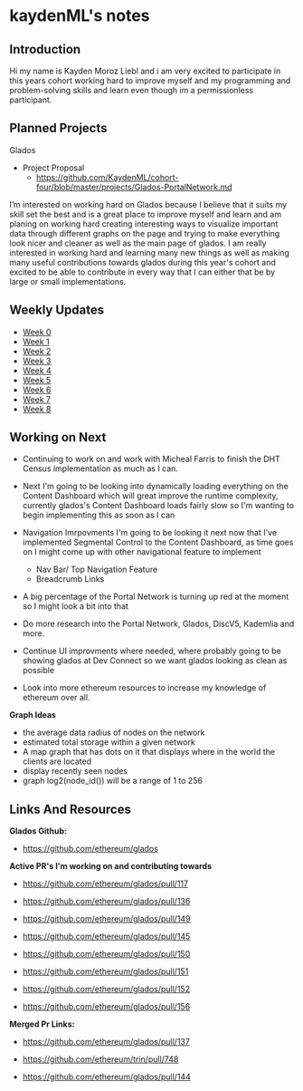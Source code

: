 # kaydenML's notes

## Introduction

Hi my name is Kayden Moroz Liebl and i am very excited to participate in this years cohort working hard to improve myself and my programming and problem-solving skills and learn even though im a permissionless participant.

 

## Planned Projects

Glados

- Project Proposal
  - https://github.com/KaydenML/cohort-four/blob/master/projects/Glados-PortalNetwork.md

I’m interested on working hard on Glados because I believe that it suits my skill set the best and is a great place to improve myself and learn and am planing on working hard creating interesting ways to visualize important data through different graphs on the page and trying to make everything look nicer and cleaner as well as the main page of glados. I am really interested in working hard and learning many new things as well as making many useful contributions towards glados during this year's cohort and excited to be able to contribute in every way that I can either that be by large or small implementations.


## Weekly Updates

- [Week 0](https://hackmd.io/msw-q59mQ1WIEy2s0qwbSQ?view) 
- [Week 1](https://hackmd.io/@v8QYUEqNQI-q90vwuMaJaw/B1fzDR492)
- [Week 2](https://hackmd.io/@v8QYUEqNQI-q90vwuMaJaw/S1t-Tmyon)
- [Week 3](https://hackmd.io/@v8QYUEqNQI-q90vwuMaJaw/HkVl5dhjh)
- [Week 4](https://hackmd.io/@v8QYUEqNQI-q90vwuMaJaw/Bytjmsfh3)
- [Week 5](https://hackmd.io/@v8QYUEqNQI-q90vwuMaJaw/S1wFfX23h)
- [Week 6](https://hackmd.io/@v8QYUEqNQI-q90vwuMaJaw/SynHLNBTh)
- [Week 7](https://hackmd.io/@v8QYUEqNQI-q90vwuMaJaw/SkDUd50an)
- [Week 8](https://hackmd.io/@v8QYUEqNQI-q90vwuMaJaw/SJcjUNtC2)


## Working on Next 

- Continuing to work on and work with Micheal Farris to finish the DHT Census implementation as much as I can.

- Next I'm going to be looking into dynamically loading everything on the Content Dashboard which will great improve the runtime complexity, currently glados's Content Dashboard loads fairly slow so I'm wanting to begin implementing this as soon as I can

- Navigation Imrpovments I'm going to be looking it next now that I've implemented Segmental Control to the Content Dashboard, as time goes on I might come up with other navigational feature to implement
    - Nav Bar/ Top Navigation Feature 
    - Breadcrumb Links

- A big percentage of the Portal Network is turning up red at the moment so I might look a bit into that

- Do more research into the Portal Network, Glados, DiscV5, Kademlia and more.

- Continue UI improvments where needed, where probably going to be showing glados at Dev Connect so we want glados looking as clean as possible

- Look into more ethereum resources to increase my knowledge of ethereum over all.

**Graph Ideas**
- the average data radius of nodes on the network
- estimated total storage within a given network
- A map graph that has dots on it that displays where in the world the clients are located 
- display recently seen nodes 
- graph log2(node_id()) will be a range of 1 to 256
## Links And Resources

**Glados Github:**

- https://github.com/ethereum/glados

**Active PR's I'm working on and contributing towards**

- https://github.com/ethereum/glados/pull/117

- https://github.com/ethereum/glados/pull/136

- https://github.com/ethereum/glados/pull/149

- https://github.com/ethereum/glados/pull/145

- https://github.com/ethereum/glados/pull/150

- https://github.com/ethereum/glados/pull/151

- https://github.com/ethereum/glados/pull/152

- https://github.com/ethereum/glados/pull/156

**Merged Pr Links:**
- https://github.com/ethereum/glados/pull/137


- https://github.com/ethereum/trin/pull/748

- https://github.com/ethereum/glados/pull/144